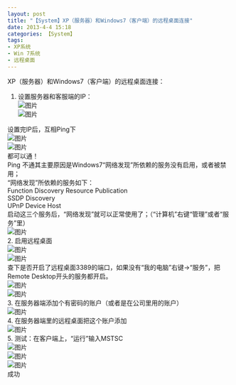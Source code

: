```yaml
---
layout: post
title: "【System】XP（服务器）和Windows7（客户端）的远程桌面连接"
date: 2013-4-4 15:18
categories: 【System】
tags:
- XP系统
- Win 7系统
- 远程桌面
---
```

XP（服务器）和Windows7（客户端）的远程桌面连接：  
1. 设置服务器和客服端的IP：  
![图片](http://a1.qpic.cn/psb?/57f6398e-db93-428d-8871-6d2527ad188f/b3IGWtrRBEU9mSPuo4PBl6ClesfMmV0WyO1Pg55YsHg!/b/dKjixr5*MQAA&ek=1&kp=1&pt=0&bo=KwKeAQAAAAABAJE!&t=5&tl=3&su=0124164129&tm=1551704400&sce=0-12-12&rf=2-9)  
![图片](http://a2.qpic.cn/psb?/57f6398e-db93-428d-8871-6d2527ad188f/mE1qAChHnpgygUlhompmPu0A.TNOG40dhZcQar1k9S0!/b/dNXIu8EFEAAA&ek=1&kp=1&pt=0&bo=KgKgAQAAAAABAK4!&t=5&tl=3&su=015050417&tm=1551704400&sce=0-12-12&rf=2-9)  
<!-- more -->
设置完IP后，互相Ping下  
![图片](http://a2.qpic.cn/psb?/57f6398e-db93-428d-8871-6d2527ad188f/3QtbrkPkG3U.kty31JYTDblZ7KVxZmldZ5M.QqJfuXA!/b/dKFpXL9KMAAA&ek=1&kp=1&pt=0&bo=IANYAgAAAAABAF4!&t=5&tl=3&su=0182224193&tm=1551704400&sce=0-12-12&rf=2-9)  
![图片](http://a1.qpic.cn/psb?/57f6398e-db93-428d-8871-6d2527ad188f/pTTayfeKyEHU7ngU69ueeo0pciT3CuxNgPMykPKuHYM!/b/dETjw77TMQAA&ek=1&kp=1&pt=0&bo=IANYAgAAAAABAF4!&t=5&tl=3&su=0219914929&tm=1551704400&sce=0-12-12&rf=2-9)  
都可以通！  
Ping 不通其主要原因是Windows7“网络发现”所依赖的服务没有启用，或者被禁用；  
“网络发现”所依赖的服务如下：  
Function Discovery Resource Publication  
SSDP Discovery  
UPnP Device Host  
启动这三个服务后，“网络发现”就可以正常使用了；（“计算机”右键“管理”或者“服务”里）  
![图片](http://a4.qpic.cn/psb?/57f6398e-db93-428d-8871-6d2527ad188f/PPA6JPjlN1v0NEdRJ49oQwYn8Hmz4VmcBn3UJ9ZzXRE!/b/dDEulcC.HgAA&ek=1&kp=1&pt=0&bo=IANYAgAAAAABAF4!&t=5&tl=3&su=085814001&tm=1551704400&sce=0-12-12&rf=2-9)  
2. 启用远程桌面  
![图片](http://a2.qpic.cn/psb?/57f6398e-db93-428d-8871-6d2527ad188f/G1Z4crkz89nJDT3oWIqqFfvpQ6Nl938cmVMOqoCQFk0!/b/dL3XV7*CMQAA&ek=1&kp=1&pt=0&bo=KwKfAQAAAAABAJA!&t=5&tl=3&su=0267994641&tm=1551704400&sce=0-12-12&rf=2-9)  
![图片](http://a2.qpic.cn/psb?/57f6398e-db93-428d-8871-6d2527ad188f/s5Ljgq.4VWiNQZv2Bg.czHcXT83Arm6vt7F*s2h6f3E!/b/dHxQw8EDEAAA&ek=1&kp=1&pt=0&bo=IANYAgAAAAABAF4!&t=5&tl=3&su=08215249&tm=1551704400&sce=0-12-12&rf=2-9)  
查下是否开启了远程桌面3389的端口，如果没有“我的电脑”右键→“服务”，把Remote Desktop开头的服务都开启。  
![图片](http://a1.qpic.cn/psb?/57f6398e-db93-428d-8871-6d2527ad188f/PTp*VEZ3NU8mc31CGRG.Tnhj8*feTUAVe9PH5bLlYkw!/b/dP3RLcEZGAAA&ek=1&kp=1&pt=0&bo=LAKgAQAAAAABAKg!&t=5&tl=3&su=0240337313&tm=1551704400&sce=0-12-12&rf=2-9)  
![图片](http://a3.qpic.cn/psb?/57f6398e-db93-428d-8871-6d2527ad188f/5hTDJB*Ox5d5Poa19306dez9HhmXABNQxbx*Mnx*tY0!/b/dAUQ.L.YHgAA&ek=1&kp=1&pt=0&bo=IANYAgAAAAABAF4!&t=5&tl=3&su=0212824801&tm=1551704400&sce=0-12-12&rf=2-9)  
3. 在服务器端添加个有密码的账户（或者是在公司里用的账户）  
![图片](http://a1.qpic.cn/psb?/57f6398e-db93-428d-8871-6d2527ad188f/kdrLtd.PQA3olssmn5Ht6zILmkA9Lh8QpqOz5FJQ.0w!/b/dC2.vb7tMQAA&ek=1&kp=1&pt=0&bo=KwKfAQAAAAABAJA!&t=5&tl=3&su=0109799681&tm=1551704400&sce=0-12-12&rf=2-9)  
4. 在服务器端里的远程桌面把这个账户添加  
![图片](http://a2.qpic.cn/psb?/57f6398e-db93-428d-8871-6d2527ad188f/y652UeTdVsymfjWP3Gu6lbzP.4phMZtzpwIoXvz5kdo!/b/dK5vXL*kLwAA&ek=1&kp=1&pt=0&bo=KwKfAQAAAAABAJA!&t=5&tl=3&su=088265745&tm=1551704400&sce=0-12-12&rf=2-9)  
5. 测试：在客户端上，“运行”输入MSTSC  
![图片](http://a4.qpic.cn/psb?/57f6398e-db93-428d-8871-6d2527ad188f/yfQ.Uin0viOiIm1RDbsR2HQ99qlTVHFWrdOC2mWsr6Q!/b/dEkMj8CTHgAA&ek=1&kp=1&pt=0&bo=IANYAgAAAAABAF4!&t=5&tl=3&su=0187646097&tm=1551704400&sce=0-12-12&rf=2-9)  
![图片](http://a4.qpic.cn/psb?/57f6398e-db93-428d-8871-6d2527ad188f/baDGAhBrnCBMsjbpdbnPiDYkXm6G.CMo3loRtXH7TrI!/b/dM4vj8CaHgAA&ek=1&kp=1&pt=0&bo=IANYAgAAAAABAF4!&t=5&tl=3&su=050283649&tm=1551704400&sce=0-12-12&rf=2-9)  
![图片](http://a1.qpic.cn/psb?/57f6398e-db93-428d-8871-6d2527ad188f/XYCo5UMRD4RMZqa*7Mh9w4YA.Br.vKnKebpEqmkooX4!/b/dCRsxb7RMQAA&ek=1&kp=1&pt=0&bo=IANYAgAAAAABAF4!&tl=3&su=04141585&tm=1551704400&sce=0-12-12&rf=2-9)  
成功